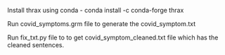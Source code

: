 Install thrax using conda - conda install -c conda-forge thrax

Run covid_symptoms.grm file to generate the covid_symptom.txt

Run fix_txt.py file to to get covid_symptom_cleaned.txt file which has the cleaned sentences.
